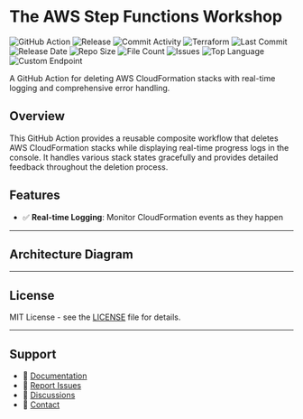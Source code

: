 # The AWS Step Functions Workshop

![GitHub Action](https://img.shields.io/badge/GitHub-Action-blue?logo=github)&nbsp;![Release](https://github.com/subhamay-bhattacharyya/1314-step-function-tf/actions/workflows/release.yaml/badge.svg)&nbsp;![Commit Activity](https://img.shields.io/github/commit-activity/t/subhamay-bhattacharyya/1314-step-function-tf)&nbsp;![Terraform](https://img.shields.io/badge/AWS-Terraform-orange?logo=amazonaws)&nbsp;![Last Commit](https://img.shields.io/github/last-commit/subhamay-bhattacharyya/1314-step-function-tf)&nbsp;![Release Date](https://img.shields.io/github/release-date/subhamay-bhattacharyya/1314-step-function-tf)&nbsp;![Repo Size](https://img.shields.io/github/repo-size/subhamay-bhattacharyya/1314-step-function-tf)&nbsp;![File Count](https://img.shields.io/github/directory-file-count/subhamay-bhattacharyya/1314-step-function-tf)&nbsp;![Issues](https://img.shields.io/github/issues/subhamay-bhattacharyya/1314-step-function-tf)&nbsp;![Top Language](https://img.shields.io/github/languages/top/subhamay-bhattacharyya/1314-step-function-tf)&nbsp;![Custom Endpoint](https://img.shields.io/endpoint?url=https://gist.githubusercontent.com/bsubhamay/4108253e73758156fb62f648c62b9232/raw/1314-step-function-tf.json?)


A GitHub Action for deleting AWS CloudFormation stacks with real-time logging and comprehensive error handling.

## Overview

This GitHub Action provides a reusable composite workflow that deletes AWS CloudFormation stacks while displaying real-time progress logs in the console. It handles various stack states gracefully and provides detailed feedback throughout the deletion process.

## Features

- ✅ **Real-time Logging**: Monitor CloudFormation events as they happen

---

## Architecture Diagram


---

## License

MIT License - see the [LICENSE](LICENSE) file for details.

---

## Support

- 📖 [Documentation](https://github.com/subhamay-bhattacharyya/1314-step-function-tf/wiki)
- 🐛 [Report Issues](https://github.com/subhamay-bhattacharyya/1314-step-function-tf/issues)
- 💬 [Discussions](https://github.com/subhamay-bhattacharyya/1314-step-function-tf/discussions)
- 📧 [Contact](mailto:support@subhamay.aws@gmail.com)